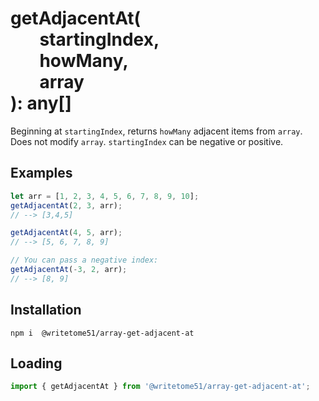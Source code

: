 # getAdjacentAt(<br>&nbsp;&nbsp;&nbsp;&nbsp;&nbsp;&nbsp;&nbsp;startingIndex,<br>&nbsp;&nbsp;&nbsp;&nbsp;&nbsp;&nbsp;&nbsp;howMany,<br>&nbsp;&nbsp;&nbsp;&nbsp;&nbsp;&nbsp;&nbsp;array<br>): any[]

Beginning at `startingIndex`, returns `howMany` adjacent items from `array`.  
Does not modify `array`.  `startingIndex` can be negative or positive.


## Examples
```js
let arr = [1, 2, 3, 4, 5, 6, 7, 8, 9, 10];
getAdjacentAt(2, 3, arr);
// --> [3,4,5]

getAdjacentAt(4, 5, arr);
// --> [5, 6, 7, 8, 9]

// You can pass a negative index:
getAdjacentAt(-3, 2, arr);
// --> [8, 9]
```

## Installation
`npm i  @writetome51/array-get-adjacent-at`

## Loading
```js
import { getAdjacentAt } from '@writetome51/array-get-adjacent-at';
```
